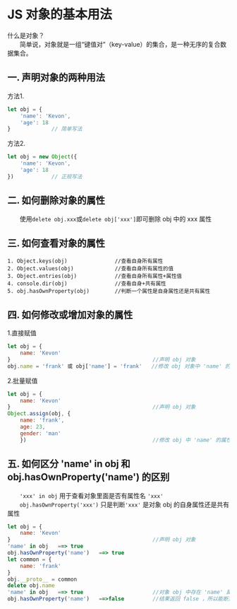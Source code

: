 # JS 对象的基本用法

什么是对象？<br>
&emsp;&emsp;简单说，对象就是一组“键值对”（key-value）的集合，是一种无序的复合数据集合。
## 一. 声明对象的两种用法
方法1.
```JavaScript
let obj = {
    'name': 'Kevon',
    'age': 18
}             // 简单写法
```
方法2.
```JavaScript
let obj = new Object({
    'name': 'Kevon',
    'age': 18
})            // 正规写法
```

## 二. 如何删除对象的属性
&emsp;&emsp;使用`delete obj.xxx`或`delete obj['xxx']`即可删除 obj 中的 xxx 属性
## 三. 如何查看对象的属性
```Js
1. Object.keys(obj)               //查看自身所有属性
2. Object.values(obj)             //查看自身所有属性的值
3. Object.entries(obj)            //查看自身所有属性+属性值
4. console.dir(obj)               //查看自身+共有属性
5. obj.hasOwnProperty(obj)        //判断一个属性是自身属性还是共有属性
```

## 四. 如何修改或增加对象的属性
1.直接赋值
```js
let obj = {
    name: 'Kevon'
}                                             //声明 obj 对象
obj.name = 'frank' 或 obj['name'] = 'frank'   //修改 obj 对象中 'name' 的属性值
```
2.批量赋值
```js
let obj = {
    name: 'Kevon'
}                                             //声明 obj 对象
Object.assign(obj, {
    name: 'frank',
    age: 23,
    gender: 'man'
    })                                        //修改 obj 中 'name' 的属性值，并增加 'age' 和 'gender' 属性 
```
## 五. 如何区分 'name' in obj 和 obj.hasOwnProperty('name') 的区别
&emsp;&emsp;`'xxx' in obj` 用于查看对象里面是否有属性名 `'xxx'`<br>
&emsp;&emsp;`obj.hasOwnProperty('xxx')` 只是判断`'xxx'` 是对象 obj 的自身属性还是共有属性
```js
let obj = {
    name: 'Kevon'
}                                             //声明 obj 对象
'name' in obj   ==> true
obj.hasOwnProperty('name')   ==> true
let common = {
    name: 'frank'
}
obj.__proto__ = common
delete obj.name
'name' in obj   ==> true                      //对象 obj 中存在 'name' 属性名，但不确定是 自身属性 还是 共有属性 。
obj.hasOwnProperty('name')   ==>false         //结果返回 false ，所以能断定 'name' 是共有属性
```
